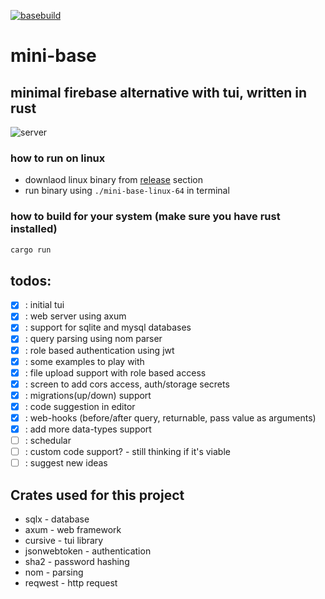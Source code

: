 [![basebuild](https://github.com/c0d3-dump/mini-base/actions/workflows/rust.yml/badge.svg)](https://github.com/c0d3-dump/mini-base/actions/workflows/release.yml)

# mini-base

## minimal firebase alternative with tui, written in rust

![server](https://github.com/c0d3-dump/mini-base/assets/122201342/1a763234-fa1f-48cb-97a3-6b3f592c8199)

### how to run on linux

- downlaod linux binary from [release](https://github.com/c0d3-dump/mini-base/releases) section
- run binary using `./mini-base-linux-64` in terminal

### how to build for your system (make sure you have rust installed)

```bash
cargo run
```

## todos:

- [x] : initial tui
- [x] : web server using axum
- [x] : support for sqlite and mysql databases
- [x] : query parsing using nom parser
- [x] : role based authentication using jwt
- [x] : some examples to play with
- [x] : file upload support with role based access
- [x] : screen to add cors access, auth/storage secrets
- [x] : migrations(up/down) support
- [x] : code suggestion in editor
- [x] : web-hooks (before/after query, returnable, pass value as arguments)
- [x] : add more data-types support
- [ ] : schedular
- [ ] : custom code support? - still thinking if it's viable
- [ ] : suggest new ideas

## Crates used for this project

- sqlx - database
- axum - web framework
- cursive - tui library
- jsonwebtoken - authentication
- sha2 - password hashing
- nom - parsing
- reqwest - http request
